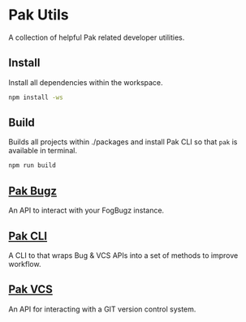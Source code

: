 # Pak Utils

A collection of helpful Pak related developer utilities.

## Install

Install all dependencies within the workspace.

```sh
npm install -ws
```

## Build

Builds all projects within ./packages and install Pak CLI so that `pak` is available in terminal.

```sh
npm run build
```

## [Pak Bugz](./packages/pak-bugz/readme.md)

An  API to interact with your FogBugz instance.

## [Pak CLI](./packages/pak-cli/readme.md)

A CLI to that wraps Bug & VCS APIs into a set of methods to improve workflow.

## [Pak VCS](./packages/pak-vcs/readme.md)

An API for interacting with a GIT version control system.
